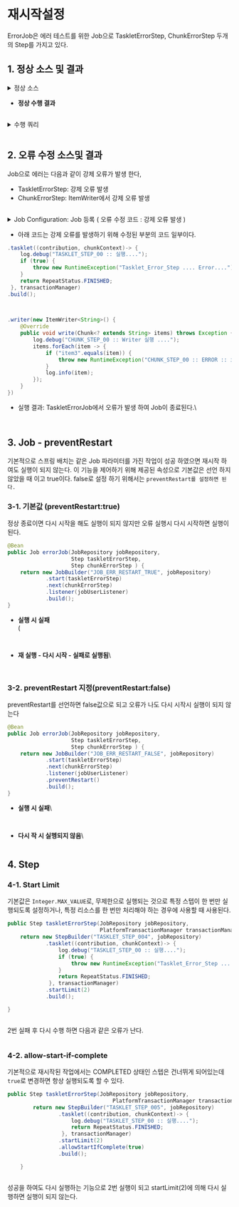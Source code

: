 # 재시작설정

ErrorJob은 에러 테스트를 위한 Job으로 TaskletErrorStep, ChunkErrorStep 두개의 Step를 가지고 있다.

## 1. 정상 소스 및 결과&#x20;

<details>

<summary>정상 소스</summary>

```java
@Configuration
@RequiredArgsConstructor
@Slf4j
public class JobErrorConfig {

    private final JobUserListener jobUserListener;
    private final StepUserListenter stepUserListenter;

    @Bean
    public Step taskletErrorStep(JobRepository jobRepository,
                                 PlatformTransactionManager transactionManager ) {
        return new StepBuilder("TASKLET_STEP_00", jobRepository)
                .tasklet((contribution, chunkContext)-> {
                    log.debug("TASKLET_STEP_00 :: 실행....");
                    return RepeatStatus.FINISHED;
                 }, transactionManager)
                .build();

    }

    @Bean
    public Step chunkErrorStep( JobRepository jobRepository,
                       PlatformTransactionManager transactionManager) {
        return new StepBuilder("CHUNK_STEP_00", jobRepository )
                .<String, String>chunk(2,transactionManager )
                .reader( new ListItemReader<>(Arrays.asList("item1",
                        "item2",
                        "item3",
                        "item4",
                        "item5",
                        "item6")))
                .processor(new ItemProcessor<String, String>() {
                    @Override
                    public String process(String item) throws Exception {
                        log.debug("CHUNK_STEP_00 :: 실행....");
                        return "변환 process : " + item;
                    }
                })
                .writer(new ItemWriter<String>() {
                    @Override
                    public void write(Chunk<? extends String> items) throws Exception {
                        log.debug("CHUNK_STEP_00 :: Writer 실행 ....");
                        items.forEach(item -> log.info(item));
                    }
                })
                .listener(stepUserListenter)
                .build();
    }

    @Bean
    public Job errorJob(JobRepository jobRepository,
                        Step taskletErrorStep,
                        Step chunkErrorStep ) {
        return new JobBuilder("JOB_ERR_TEST", jobRepository)
                .start(taskletErrorStep)
                .next(chunkErrorStep)
                .listener(jobUserListener)
                .build();
    }
}
```

</details>

* **정상 수행 결과**

<figure><img src="../../.gitbook/assets/image (89).png" alt=""><figcaption></figcaption></figure>

<details>

<summary>수행 쿼리</summary>

<pre class="language-sql"><code class="lang-sql"><strong>SELECT JOB.JOB_INSTANCE_ID,
</strong>       JOB.JOB_NAME,
       EXE.JOB_EXECUTION_ID AS JOB_ID,
       EXE.STATUS,
       EXE.EXIT_CODE,
       SETP.STEP_EXECUTION_ID AS STEP_ID,
       SETP.STEP_NAME,
       SETP.STATUS,
       SETP.EXIT_CODE
  FROM BATCH_JOB_INSTANCE JOB
  INNER JOIN BATCH_JOB_EXECUTION EXE
        ON JOB.JOB_INSTANCE_ID = EXE.JOB_INSTANCE_ID
  INNER JOIN BATCH_STEP_EXECUTION SETP
        ON EXE.JOB_EXECUTION_ID = SETP.JOB_EXECUTION_ID
</code></pre>

</details>

<figure><img src="../../.gitbook/assets/image (90).png" alt=""><figcaption></figcaption></figure>

## 2.  오류   수정 소스및 결과

&#x20;Job으로 에러는 다음과 같이 강제 오류가 발생 한다,

* TaskletErrorStep: 강제 오류 발생&#x20;
* ChunkErrorStep: ItemWriter에서 강제 오류 발생

<figure><img src="../../.gitbook/assets/image (86).png" alt=""><figcaption></figcaption></figure>

<details>

<summary>Job Configuration: Job 등록 ( 오류 수정 코드 :  강제 오류 발생 )</summary>

```java
@Configuration
@RequiredArgsConstructor
@Slf4j
public class JobErrorConfig {

    private final JobUserListener jobUserListener;
    private final StepUserListenter stepUserListenter;

    @Bean
    public Step taskletErrorStep(JobRepository jobRepository,
                                 PlatformTransactionManager transactionManager ) {
        return new StepBuilder("TASKLET_STEP_00", jobRepository)
                .tasklet((contribution, chunkContext)-> {
                    log.debug("TASKLET_STEP_00 :: 실행....");
                    if (true) {
                        throw new RuntimeException("Tasklet_Error_Step .... Error....");
                    }
                    return RepeatStatus.FINISHED;
                 }, transactionManager)
                .build();

    }

    @Bean
    public Step chunkErrorStep( JobRepository jobRepository,
                       PlatformTransactionManager transactionManager) {
        return new StepBuilder("CHUNK_STEP_00", jobRepository )
                .<String, String>chunk(2,transactionManager )
                .reader( new ListItemReader<>(Arrays.asList("item1",
                        "item2",
                        "item3",
                        "item4",
                        "item5",
                        "item6")))
                .processor(new ItemProcessor<String, String>() {
                    @Override
                    public String process(String item) throws Exception {
                        log.debug("CHUNK_STEP_00 :: 실행....");
                        return "변환 process : " + item;
                    }
                })
                .writer(new ItemWriter<String>() {
                    @Override
                    public void write(Chunk<? extends String> items) throws Exception {
                        log.debug("CHUNK_STEP_00 :: Writer 실행 ....");
                        items.forEach(item -> {
                            if ("item3".equals(item)) {
                                throw new RuntimeException("CHUNK_STEP_00 :: ERROR :: item ::" + item);
                            }
                            log.info(item);
                        });
                    }
                })
                .listener(stepUserListenter)
                .build();
    }

    @Bean
    public Job errorJob(JobRepository jobRepository,
                        Step taskletErrorStep,
                        Step chunkErrorStep ) {
        return new JobBuilder("JOB_ERR_TEST", jobRepository)
                .start(taskletErrorStep)
                .next(chunkErrorStep)
                .listener(jobUserListener)
                .build();
    }
}

```

</details>

* 아래 코드는 강제 오류를 발생하기 위해 수정된 부분의 코드 일부이다.

```java
.tasklet((contribution, chunkContext)-> {
    log.debug("TASKLET_STEP_00 :: 실행....");
    if (true) {
        throw new RuntimeException("Tasklet_Error_Step .... Error....");
    }
    return RepeatStatus.FINISHED;
 }, transactionManager)
.build();

 

.writer(new ItemWriter<String>() {
    @Override
    public void write(Chunk<? extends String> items) throws Exception {
        log.debug("CHUNK_STEP_00 :: Writer 실행 ....");
        items.forEach(item -> {
            if ("item3".equals(item)) {
                throw new RuntimeException("CHUNK_STEP_00 :: ERROR :: item ::" + item);
            }
            log.info(item);
        });
    }
})
```

*   실행 결과: TaskletErrorJob에서 오류가 발생 하여 Job이 종료된다.\


    <figure><img src="../../.gitbook/assets/image (87).png" alt=""><figcaption></figcaption></figure>

    <figure><img src="../../.gitbook/assets/image (88).png" alt=""><figcaption></figcaption></figure>

## 3.  Job - preventRestart

기본적으로 스프링 배치는  같은 Job 파라미터를 가진 작업이 성공 하였으면 재시작 하여도 실행이 되지 않는다.  이 기능을 제어하기 위해 제공된 속성으로 기본값은 선언 하지 않았을 때 이고 true이다. false로 설정 하기 위해서는 `preventRestart를 설정하면 된다.`

### 3-1. 기본값 (preventRestart:true)

정상 종료이면 다시 시작을 해도 실행이 되지 않지만 오류 실행시 다시 시작하면 실행이 된다.

```java
@Bean
public Job errorJob(JobRepository jobRepository,
                    Step taskletErrorStep,
                    Step chunkErrorStep ) {
    return new JobBuilder("JOB_ERR_RESTART_TRUE", jobRepository)
            .start(taskletErrorStep)
            .next(chunkErrorStep)
            .listener(jobUserListener)
            .build();
}
```

*   **실행 시 실패**\
    (

    <figure><img src="../../.gitbook/assets/image (352).png" alt=""><figcaption></figcaption></figure>

    <figure><img src="../../.gitbook/assets/image (353).png" alt=""><figcaption></figcaption></figure>
*   **재 실행 - 다시 시작 - 실패로 실행됨**\


    <figure><img src="../../.gitbook/assets/image (354).png" alt=""><figcaption></figcaption></figure>



    <figure><img src="../../.gitbook/assets/image (355).png" alt=""><figcaption></figcaption></figure>

### 3-2.   preventRestart 지정(preventRestart:false)

preventRestart를 선언하면 false값으로 되고 오류가 나도 다시 시작시 실행이 되지 않는다

```java
@Bean
public Job errorJob(JobRepository jobRepository,
                    Step taskletErrorStep,
                    Step chunkErrorStep ) {
    return new JobBuilder("JOB_ERR_RESTART_FALSE", jobRepository)
            .start(taskletErrorStep)
            .next(chunkErrorStep)
            .listener(jobUserListener)
            .preventRestart()
            .build();
}
```

*   **실행 시 실패**\


    <figure><img src="../../.gitbook/assets/image (356).png" alt=""><figcaption></figcaption></figure>

    <figure><img src="../../.gitbook/assets/image (357).png" alt=""><figcaption></figcaption></figure>
*   **다시   작 시 실헹되지 않음**\


    <figure><img src="../../.gitbook/assets/image (358).png" alt=""><figcaption></figcaption></figure>

## 4.  Step

### 4-1. **Start Limit**&#x20;

기본값은 `Integer.MAX_VALUE`로, 무제한으로 실행되는 것으로 특정 스텝이 한 번만 실행되도록 설정하거나, 특정 리소스를 한 번만 처리해야 하는 경우에 사용할 때 사용된다.

```java
public Step taskletErrorStep(JobRepository jobRepository,
                             PlatformTransactionManager transactionManager ) {
    return new StepBuilder("TASKLET_STEP_004", jobRepository)
            .tasklet((contribution, chunkContext)-> {
                log.debug("TASKLET_STEP_00 :: 실행....");
                if (true) {
                    throw new RuntimeException("Tasklet_Error_Step .... Error....");
                }
                return RepeatStatus.FINISHED;
             }, transactionManager)
            .startLimit(2)
            .build();

}
```

<figure><img src="../../.gitbook/assets/image (359).png" alt=""><figcaption></figcaption></figure>

2번 실패 후 다시 수행 하면 다음과 같은 오류가 난다.

<figure><img src="../../.gitbook/assets/image (360).png" alt=""><figcaption></figcaption></figure>

### 4-2. **allow-start-if-complete**&#x20;

기본적으로 재시작된 작업에서는 COMPLETED 상태인 스텝은 건너뛰게 되어있는데 `true`로 변경하면 항상 실행되도록 할 수 있다.

```java
public Step taskletErrorStep(JobRepository jobRepository,
                                 PlatformTransactionManager transactionManager ) {
        return new StepBuilder("TASKLET_STEP_005", jobRepository)
                .tasklet((contribution, chunkContext)-> {
                    log.debug("TASKLET_STEP_00 :: 실행....");
                    return RepeatStatus.FINISHED;
                 }, transactionManager)
                .startLimit(2)
                .allowStartIfComplete(true)
                .build();

    }
```

<figure><img src="../../.gitbook/assets/image (361).png" alt=""><figcaption></figcaption></figure>

성공을 하여도 다시 실행하는 기능으로 2번 실행이 되고 startLimit(2)에 의해 다시 실행하면 실행이 되지 않는다.

